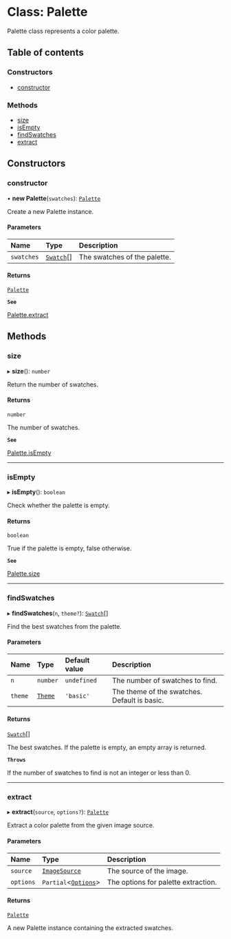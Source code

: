 # Class: Palette

Palette class represents a color palette.

## Table of contents

### Constructors

- [constructor](Palette.md#constructor)

### Methods

- [size](Palette.md#size)
- [isEmpty](Palette.md#isempty)
- [findSwatches](Palette.md#findswatches)
- [extract](Palette.md#extract)

## Constructors

### constructor

• **new Palette**(`swatches`): [`Palette`](Palette.md)

Create a new Palette instance.

#### Parameters

| Name | Type | Description |
| :------ | :------ | :------ |
| `swatches` | [`Swatch`](../interfaces/Swatch.md)[] | The swatches of the palette. |

#### Returns

[`Palette`](Palette.md)

**`See`**

[Palette.extract](Palette.md#extract)

## Methods

### size

▸ **size**(): `number`

Return the number of swatches.

#### Returns

`number`

The number of swatches.

**`See`**

[Palette.isEmpty](Palette.md#isempty)

___

### isEmpty

▸ **isEmpty**(): `boolean`

Check whether the palette is empty.

#### Returns

`boolean`

True if the palette is empty, false otherwise.

**`See`**

[Palette.size](Palette.md#size)

___

### findSwatches

▸ **findSwatches**(`n`, `theme?`): [`Swatch`](../interfaces/Swatch.md)[]

Find the best swatches from the palette.

#### Parameters

| Name | Type | Default value | Description |
| :------ | :------ | :------ | :------ |
| `n` | `number` | `undefined` | The number of swatches to find. |
| `theme` | [`Theme`](../README.md#theme) | `'basic'` | The theme of the swatches. Default is basic. |

#### Returns

[`Swatch`](../interfaces/Swatch.md)[]

The best swatches. If the palette is empty, an empty array is returned.

**`Throws`**

If the number of swatches to find is not an integer or less than 0.

___

### extract

▸ **extract**(`source`, `options?`): [`Palette`](Palette.md)

Extract a color palette from the given image source.

#### Parameters

| Name | Type | Description |
| :------ | :------ | :------ |
| `source` | [`ImageSource`](../README.md#imagesource) | The source of the image. |
| `options` | `Partial`\<[`Options`](../interfaces/Options.md)\> | The options for palette extraction. |

#### Returns

[`Palette`](Palette.md)

A new Palette instance containing the extracted swatches.
